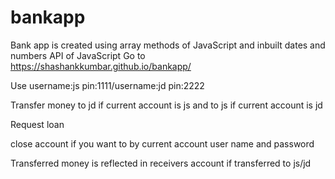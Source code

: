 # bankapp
Bank app is created using array methods of JavaScript and inbuilt dates and numbers API of JavaScript
Go to https://shashankkumbar.github.io/bankapp/

Use username:js pin:1111/username:jd pin:2222

Transfer money to jd if current account is js and to js if current account is jd

Request loan

close account if you want to by current account user name and password

Transferred money is reflected in receivers account if transferred to js/jd
